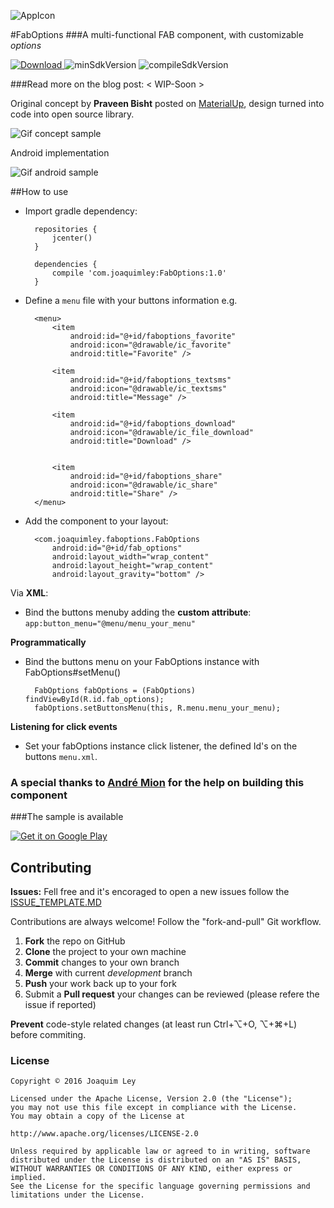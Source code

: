 ![AppIcon](../master/sample/src/main/res/mipmap-xxhdpi/ic_launcher.png) 

#FabOptions
###A multi-functional FAB component, with customizable _options_

[![Download](https://api.bintray.com/packages/joaquimleyapps/opensource/FabOptions/images/download.svg?version=1.0) ](https://bintray.com/joaquimleyapps/opensource/FabOptions/1.0/link)
![minSdkVersion](https://img.shields.io/badge/minSdkVersion-21-yellow.svg?style=true)
![compileSdkVersion](https://img.shields.io/badge/compileSdkVersion-25-green.svg?style=true)

###Read more on the blog post: < WIP-Soon >

Original concept by **Praveen Bisht** posted on [MaterialUp](https://www.uplabs.com/posts/options-floating-interaction), design turned into code into open source library.

![Gif concept sample](../master/art/faboptions_materialup_demo.gif)

Android implementation

![Gif android sample](../master/art/faboptions_demo.gif)


##How to use
- Import gradle dependency:
	
		repositories {
    		jcenter()
		}

		dependencies {
	 	   	compile 'com.joaquimley:FabOptions:1.0'
		}
		

- Define a `menu` file with your buttons information e.g.

		<menu>
		    <item
		        android:id="@+id/faboptions_favorite"
		        android:icon="@drawable/ic_favorite"
		        android:title="Favorite" />
		
		    <item
		        android:id="@+id/faboptions_textsms"
		        android:icon="@drawable/ic_textsms"
		        android:title="Message" />
		
		    <item
		        android:id="@+id/faboptions_download"
		        android:icon="@drawable/ic_file_download"
		        android:title="Download" />
		
		
		    <item
		        android:id="@+id/faboptions_share"
		        android:icon="@drawable/ic_share"
		        android:title="Share" />
		</menu>
	


- Add the component to your layout:


		<com.joaquimley.faboptions.FabOptions
			android:id="@+id/fab_options"
	     	android:layout_width="wrap_content"
	   		android:layout_height="wrap_content"
	      	android:layout_gravity="bottom" />
	       

Via **XML**:

- Bind the buttons menuby adding the  **custom attribute**: `app:button_menu="@menu/menu_your_menu"`

**Programmatically**

- Bind the buttons menu on your FabOptions instance with FabOptions#setMenu()

        FabOptions fabOptions = (FabOptions) findViewById(R.id.fab_options);
        fabOptions.setButtonsMenu(this, R.menu.menu_your_menu);
       
       

**Listening for click events**

- Set your fabOptions instance click listener, the defined Id's on the buttons `menu.xml`.

### A special thanks to [André Mion](https://github.com/andremion) for the help on building this component



###The sample is available

[![Get it on Google Play](../master/art/google-play-badge.png)](https://play.google.com/store/apps/details?id=com.joaquimley.faboptions.sample)

## Contributing

**Issues:**
Fell free and it's encoraged to open a new issues follow the [ISSUE_TEMPLATE.MD](../development/ISSUE_TEMPLATE.MD)

Contributions are always welcome!
Follow the "fork-and-pull" Git workflow.

 1. **Fork** the repo on GitHub
 2. **Clone** the project to your own machine
 3. **Commit** changes to your own branch
 4. **Merge** with current *development* branch
 5. **Push** your work back up to your fork
 7. Submit a **Pull request** your changes can be reviewed (please refere the issue if reported)

**Prevent** code-style related changes (at least run Ctrl+⌥+O, ⌥+⌘+L) before commiting.


### License

	Copyright © 2016 Joaquim Ley

	Licensed under the Apache License, Version 2.0 (the "License");
	you may not use this file except in compliance with the License.
	You may obtain a copy of the License at

	http://www.apache.org/licenses/LICENSE-2.0

	Unless required by applicable law or agreed to in writing, software
	distributed under the License is distributed on an "AS IS" BASIS,
	WITHOUT WARRANTIES OR CONDITIONS OF ANY KIND, either express or 
	implied.
	See the License for the specific language governing permissions and
	limitations under the License.

